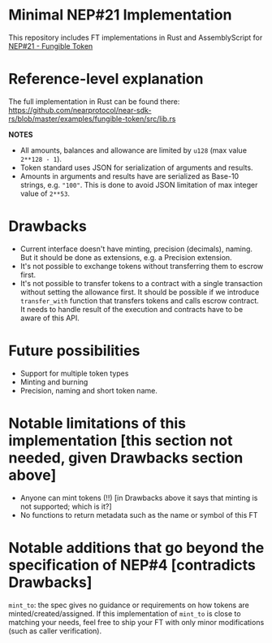 # Minimal NEP#21 Implementation

This repository includes FT implementations in Rust and AssemblyScript for [NEP#21 - Fungible Token](https://github.com/nearprotocol/NEPs/blob/master/specs/Standards/Tokens/FungibleToken.md)

# Reference-level explanation

The full implementation in Rust can be found there: https://github.com/nearprotocol/near-sdk-rs/blob/master/examples/fungible-token/src/lib.rs

**NOTES**

- All amounts, balances and allowance are limited by `u128` (max value `2**128 - 1`).
- Token standard uses JSON for serialization of arguments and results.
- Amounts in arguments and results have are serialized as Base-10 strings, e.g. `"100"`. This is done to avoid JSON limitation of max integer value of `2**53`.

# Drawbacks

- Current interface doesn't have minting, precision (decimals), naming. But it should be done as extensions, e.g. a Precision extension.
- It's not possible to exchange tokens without transferring them to escrow first.
- It's not possible to transfer tokens to a contract with a single transaction without setting the allowance first. It should be possible if we introduce `transfer_with` function that transfers tokens and calls escrow contract. It needs to handle result of the execution and contracts have to be aware of this API.

# Future possibilities

- Support for multiple token types
- Minting and burning
- Precision, naming and short token name.

# Notable limitations of this implementation [this section not needed, given Drawbacks section above]

- Anyone can mint tokens (!!) [in Drawbacks above it says that minting is not supported; which is it?]
- No functions to return metadata such as the name or symbol of this FT

# Notable additions that go beyond the specification of NEP#4 [contradicts Drawbacks]

`mint_to`: the spec gives no guidance or requirements on how tokens are minted/created/assigned. If this implementation of `mint_to` is close to matching your needs, feel free to ship your FT with only minor modifications (such as caller verification).
